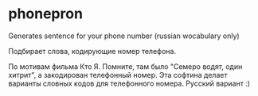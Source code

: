 ﻿# phonepron
Generates sentence for your phone number (russian wocabulary only)

Подбирает слова, кодирующие номер телефона.

По мотивам фильма Кто Я.
Помните, там было "Семеро водят, один хитрит", а закодирован телефонный номер.
Эта софтина делает варианты словных кодов для телефонного номера.
Русский вариант :)
